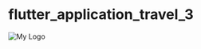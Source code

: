 # flutter_application_travel_3

![My Logo]([images/logo.png](https://ik.polines.ac.id/wp-content/uploads/2023/11/logo-web.png))
